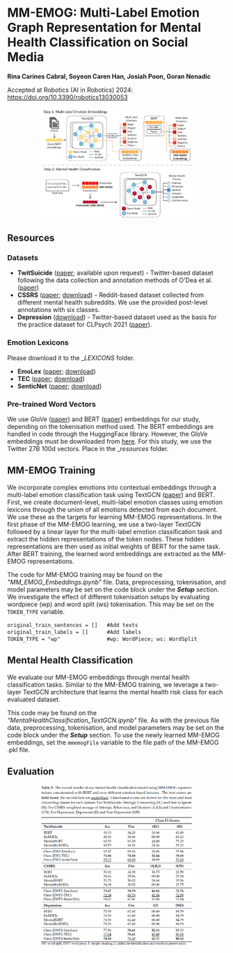 # MM-EMOG: Multi-Label Emotion Graph Representation for Mental Health Classification on Social Media

**Rina Carines Cabral, Soyeon Caren Han, Josiah Poon, Goran Nenadic**

Accepted at Robotics (AI in Robotics) 2024: https://doi.org/10.3390/robotics13030053

<p align="center">
	<img src="./figures/Overall_Architecture.png" alt="MM-EMOG Architecture" style="max-width: 70%;">	     
</p>

## Resources
### Datasets
- **TwitSuicide** ([paper](https://arxiv.org/abs/2206.08673); available upon request) - Twitter-based dataset following the data collection and annotation methods of O'Dea et al. ([paper](https://doi.org/10.1016/j.invent.2015.03.005))
- **CSSRS** ([paper](https://doi.org/10.1145/3308558.3313698); [download](https://github.com/AmanuelF/Suicide-Risk-Assessment-using-Reddit)) - Reddit-based dataset collected from different mental health subreddits. We use the provided post-level annotations with six classes.
- **Depression** ([download](https://github.com/swcwang/depression-detection)) - Twitter-based dataset used as the basis for the practice dataset for CLPsych 2021 ([paper](https://doi.org/10.18653/v1/2021.clpsych-1.7)).

### Emotion Lexicons
Please download it to the __LEXICONS_ folder.
- **EmoLex** ([paper](https://doi.org/10.1111/j.1467-8640.2012.00460.x); [download](https://saifmohammad.com/WebPages/NRC-Emotion-Lexicon.htm))
- **TEC** ([paper](https://doi.org/10.1111/coin.12024); [download](https://saifmohammad.com/WebPages/lexicons.html))
- **SenticNet** ([paper](https://aclanthology.org/2022.lrec-1.408); [download](https://sentic.net/downloads/))

### Pre-trained Word Vectors
We use GloVe ([paper](https://doi.org/10.3115/v1/D14-1162)) and BERT ([paper](https://doi.org/10.18653/v1/N19-1423)) embeddings for our study, depending on the tokenisation method used. The BERT embeddings are handled in code through the HuggingFace library. However, the GloVe embeddings must be downloaded from [here](https://nlp.stanford.edu/projects/glove/). For this study, we use the Twitter 27B 100d vectors. Place in the __resources_ folder.

## MM-EMOG Training

We incorporate complex emotions into contextual embeddings through a multi-label emotion classification task using TextGCN ([paper](https://doi.org/10.1609/aaai.v33i01.33017370)) and BERT. First, we create document-level, multi-label emotion classes using emotion lexicons through the union of all emotions detected from each document. We use these as the targets for learning MM-EMOG representations. In the first phase of the MM-EMOG learning, we use a two-layer TextGCN followed by a linear layer for the multi-label emotion classification task and extract the hidden representations of the token nodes. These hidden representations are then used as initial weights of BERT for the same task. After BERT training, the learned word embeddings are extracted as the MM-EMOG representations.

The code for MM-EMOG training may be found on the _"MM_EMOG_Embeddings.ipynb"_ file. Data, preprocessing, tokenisation, and model parameters may be set on the code block under the _**Setup**_ section. We investigate the effect of different tokenisation setups by evaluating wordpiece (wp) and word split (ws) tokenisation. This may be set on the `TOKEN_TYPE` variable.

```
original_train_sentences = []   #Add texts
original_train_labels = []      #Add labels
TOKEN_TYPE = "wp"               #wp: WordPiece; ws: WordSplit
```

## Mental Health Classification

We evaluate our MM-EMOG embeddings through mental health classification tasks. Similar to the MM-EMOG training, we leverage a two-layer TextGCN architecture that learns the mental health risk class for each evaluated dataset.

This code may be found on the _"MentalHealthClassification_TextGCN.ipynb"_ file. As with the previous file data, preprocessing, tokenisation, and model parameters may be set on the code block under the _**Setup**_ section. To use the newly learned MM-EMOG embeddings, set the `mmemogFile` variable to the file path of the MM-EMOG .pkl file.

## Evaluation

<p align="center">
	<img src="./figures/Overall_Performance.png" alt="MM-EMOG Results" style="max-width: 70%;">	     
</p>
